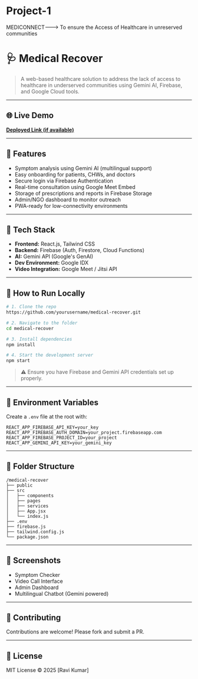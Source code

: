 # Project-1
MEDICONNECT---> To ensure the Access of Healthcare in unreserved communities 

# 🩺 Medical Recover

> A web-based healthcare solution to address the lack of access to healthcare in underserved communities using Gemini AI, Firebase, and Google Cloud tools.

---

## 🌐 Live Demo

**[Deployed Link (if available)](https://your-app-link.web.app)**

---

## 📌 Features

- Symptom analysis using Gemini AI (multilingual support)
- Easy onboarding for patients, CHWs, and doctors
- Secure login via Firebase Authentication
- Real-time consultation using Google Meet Embed
- Storage of prescriptions and reports in Firebase Storage
- Admin/NGO dashboard to monitor outreach
- PWA-ready for low-connectivity environments

---

## 🧠 Tech Stack

- **Frontend:** React.js, Tailwind CSS
- **Backend:** Firebase (Auth, Firestore, Cloud Functions)
- **AI:** Gemini API (Google's GenAI)
- **Dev Environment:** Google IDX
- **Video Integration:** Google Meet / Jitsi API

---

## 🚀 How to Run Locally

```bash
# 1. Clone the repo
https://github.com/yourusername/medical-recover.git

# 2. Navigate to the folder
cd medical-recover

# 3. Install dependencies
npm install

# 4. Start the development server
npm start
```

> ⚠️ Ensure you have Firebase and Gemini API credentials set up properly.

---

## 🔐 Environment Variables

Create a `.env` file at the root with:

```
REACT_APP_FIREBASE_API_KEY=your_key
REACT_APP_FIREBASE_AUTH_DOMAIN=your_project.firebaseapp.com
REACT_APP_FIREBASE_PROJECT_ID=your_project
REACT_APP_GEMINI_API_KEY=your_gemini_key
```

---

## 📁 Folder Structure

```
/medical-recover
├── public
├── src
│   ├── components
│   ├── pages
│   ├── services
│   ├── App.jsx
│   └── index.js
├── .env
├── firebase.js
├── tailwind.config.js
└── package.json
```

---

## 📸 Screenshots

- Symptom Checker
- Video Call Interface
- Admin Dashboard
- Multilingual Chatbot (Gemini powered)

---

## 🤝 Contributing

Contributions are welcome! Please fork and submit a PR.

---

## 📄 License

MIT License © 2025 [Ravi Kumar]

